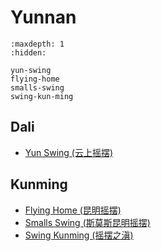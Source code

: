 # Yunnan

```{toctree}
:maxdepth: 1
:hidden:

yun-swing
flying-home
smalls-swing
swing-kun-ming
```

## Dali
- [Yun Swing (云上摇摆)](yun-swing.md)

## Kunming
- [Flying Home (昆明摇摆)](flying-home.md)
- [Smalls Swing (斯莫斯昆明摇摆)](smalls-swing.md)
- [Swing Kunming (摇摆之滇)](swing-kun-ming.md)
